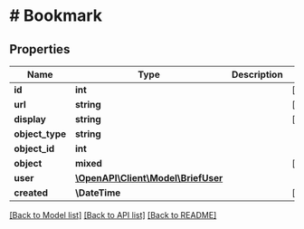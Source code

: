 # # Bookmark

## Properties

Name | Type | Description | Notes
------------ | ------------- | ------------- | -------------
**id** | **int** |  | [readonly]
**url** | **string** |  | [readonly]
**display** | **string** |  | [readonly]
**object_type** | **string** |  |
**object_id** | **int** |  |
**object** | **mixed** |  | [readonly]
**user** | [**\OpenAPI\Client\Model\BriefUser**](BriefUser.md) |  |
**created** | **\DateTime** |  | [readonly]

[[Back to Model list]](../../README.md#models) [[Back to API list]](../../README.md#endpoints) [[Back to README]](../../README.md)
